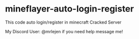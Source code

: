 # mineflayer-auto-login-register
This code auto login/register in minecraft Cracked Server

My Discord User: @mrlejen
if you need help message me!
